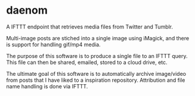 # daenom
A IFTTT endpoint that retrieves media files from Twitter and Tumblr.

Multi-image posts are stiched into a single image using iMagick, and there is support for handling gif/mp4 media.

The purpose of this software is to produce a single file to an IFTTT query. This file can then be shared, emailed, stored to a cloud drive, etc.

The ultimate goal of this software is to automatically archive image/video from posts that I have liked to a inspiration repository. Attribution and file name handling is done via IFTTT.

